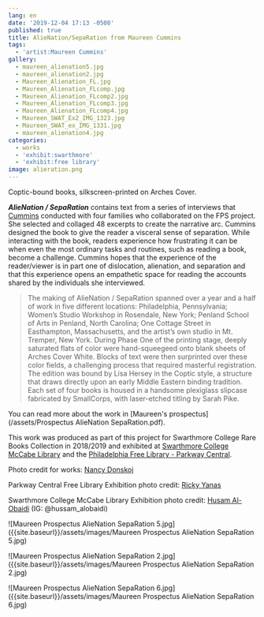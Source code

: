 ```yaml
---
lang: en
date: '2019-12-04 17:13 -0500'
published: true
title: AlieNation/SepaRation from Maureen Cummins
tags:
  - 'artist:Maureen Cummins'
gallery:
  - maureen_alienation5.jpg
  - maureen_alienation2.jpg
  - Maureen_Alienation_FL.jpg
  - Maureen_Alienation_FLcomp.jpg
  - Maureen_Alienation_FLcomp2.jpg
  - Maureen_Alienation_FLcomp3.jpg
  - Maureen_Alienation_FLcomp4.jpg
  - Maureen_SWAT_Ex2_IMG_1323.jpg
  - Maureen_SWAT_ex_IMG_1331.jpg
  - maureen_alienation4.jpg
categories:
  - works
  - 'exhibit:swarthmore'
  - 'exhibit:free library'
image: alieration.png
---
```

Coptic-bound books, silkscreen-printed on Arches Cover.

_**AlieNation / SepaRation**_ contains text from a series of interviews that [Cummins](http://www.maureencummins.com/) conducted with four families who collaborated on the FPS project. She selected and collaged 48 excerpts to create the narrative arc. Cummins designed the book to give the reader a visceral sense of separation. While interacting with the book, readers experience how frustrating it can be when even the most ordinary tasks and routines, such as reading a book, become a challenge. Cummins hopes that the experience of the reader/viewer is in part one of dislocation, alienation, and separation and that this experience opens an empathetic space for reading the accounts shared by the individuals she interviewed.

> The making of AlieNation / SepaRation spanned over a year and a half of work in five different locations: Philadelphia, Pennsylvania; Women’s Studio Workshop in Rosendale, New York; Penland School of Arts in Penland, North Carolina; One Cottage Street in Easthampton, Massachusetts, and the artist’s own studio in Mt. Tremper, New York. During Phase One of the printing stage, deeply saturated flats of color were hand-squeegeed onto blank sheets of Arches Cover White. Blocks of text were then surprinted over these color fields, a challenging process that required masterful registration. The edition was bound by Lisa Hersey in the Coptic style, a structure that draws directly upon an early Middle Eastern binding tradition. Each set of four books is housed in a handsome plexiglass slipcase fabricated by SmallCorps, with laser-etched titling by Sarah Pike. 

You can read more about the work in [Maureen's prospectus](/assets/Prospectus AlieNation SepaRation.pdf).

This work was produced as part of this project for Swarthmore College Rare Books Collection in 2018/2019 and exhibited at [Swarthmore College McCabe Library](https://www.swarthmore.edu/libraries/mccabe-library) and the [Philadelphia Free Library - Parkway Central](https://libwww.freelibrary.org/locations/parkway-central-library).

Photo credit for works: [Nancy Donskoj](https://www.nancydonskojphotography.com/)

Parkway Central Free Library Exhibition photo credit: [Ricky Yanas](http://rickyyanas.com/)

Swarthmore College McCabe Library Exhibition photo credit: [Husam Al-Obaidi](https://www.facebook.com/Say-Cheese-106758220748744/) (IG: @hussam_alobaidi)


![Maureen Prospectus AlieNation SepaRation 5.jpg]({{site.baseurl}}/assets/images/Maureen Prospectus AlieNation SepaRation 5.jpg)

![Maureen Prospectus AlieNation SepaRation 2.jpg]({{site.baseurl}}/assets/images/Maureen Prospectus AlieNation SepaRation 2.jpg)

![Maureen Prospectus AlieNation SepaRation 6.jpg]({{site.baseurl}}/assets/images/Maureen Prospectus AlieNation SepaRation 6.jpg)




 